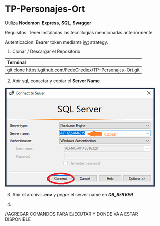 # TP-Personajes-Ort
Utiliza **Nodemon**, **Express**, **SQL**, **Swagger**

Requisitos: Tener Instaladas las tecnologias mencionadas anteriormente

Autenticacion: Bearer token mediante [jwt](https://jwt.io/) strategy.  

1. Clonar / Descargar el Repositorio
   
| Terminal |
| :---     |
| git clone https://github.com/FedeChediex/TP-Personajes-Ort.git |

2. Abir sql, conectar y copiar el  **Server Name**

![](/ReadmeImg/Sql-Server-Name.PNG)

3. Abir el archivo **.env** y *pegar* el server name en ***DB_SERVER***

4. 
//AGREGAR COMANDOS PARA EJECUTAR Y DONDE VA A ESTAR DISPONIBLE
	

